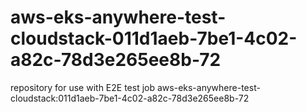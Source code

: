 # aws-eks-anywhere-test-cloudstack-011d1aeb-7be1-4c02-a82c-78d3e265ee8b-72
repository for use with E2E test job aws-eks-anywhere-test-cloudstack:011d1aeb-7be1-4c02-a82c-78d3e265ee8b-72
